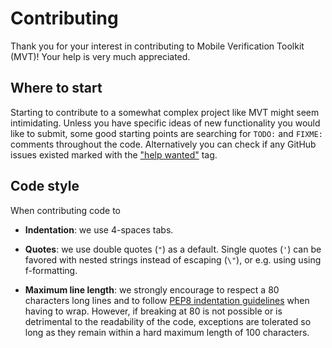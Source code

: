 # Contributing

Thank you for your interest in contributing to Mobile Verification Toolkit (MVT)! Your help is very much appreciated.


## Where to start

Starting to contribute to a somewhat complex project like MVT might seem intimidating. Unless you have specific ideas of new functionality you would like to submit, some good starting points are searching for `TODO:` and `FIXME:` comments throughout the code. Alternatively you can check if any GitHub issues existed marked with the ["help wanted"](https://github.com/mvt-project/mvt/issues?q=is%3Aissue+is%3Aopen+label%3A%22help+wanted%22) tag.


## Code style

When contributing code to 

- **Indentation**: we use 4-spaces tabs.

- **Quotes**: we use double quotes (`"`) as a default. Single quotes (`'`) can be favored with nested strings instead of escaping (`\"`), or e.g. using using f-formatting.

- **Maximum line length**: we strongly encourage to respect a 80 characters long lines and to follow [PEP8 indentation guidelines](https://peps.python.org/pep-0008/#indentation) when having to wrap. However, if breaking at 80 is not possible or is detrimental to the readability of the code, exceptions are tolerated so long as they remain within a hard maximum length of 100 characters.